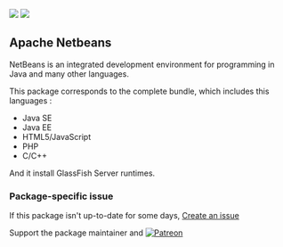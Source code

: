 [![](https://img.shields.io/chocolatey/v/netbeans?color=green&label=netbeans)](https://chocolatey.org/packages/netbeans) [![](https://img.shields.io/chocolatey/dt/netbeans)](https://chocolatey.org/packages/netbeans)

## Apache Netbeans
NetBeans is an integrated development environment for programming in Java and many other languages.

This package corresponds to the complete bundle, which includes this languages :

- Java SE
- Java EE
- HTML5/JavaScript
- PHP
- C/C++

And it install GlassFish Server runtimes.

### Package-specific issue
If this package isn't up-to-date for some days, [Create an issue](https://github.com/tunisiano187/Chocolatey-packages/issues/new/choose)

Support the package maintainer and [![Patreon](https://cdn.jsdelivr.net/gh/tunisiano187/Chocolatey-packages@d15c4e19c709e7148588d4523ffc6dd3cd3c7e5e/icons/patreon.png)](https://www.patreon.com/bePatron?u=39585820)
